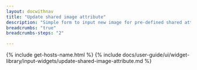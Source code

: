 ```yaml
---
layout: docwithnav
title: "Update shared image attribute"
description: "Simple form to input new image for pre-defined shared attribute key."
breadcrumbs: "true"
breadcrumbs-steps: "2"

---
```

{% include get-hosts-name.html %}
{% include docs/user-guide/ui/widget-library/input-widgets/update-shared-image-attribute.md %}

